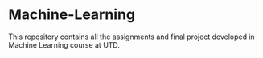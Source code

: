 # Machine-Learning
This repository contains all the assignments and final project developed in Machine Learning course at UTD.
